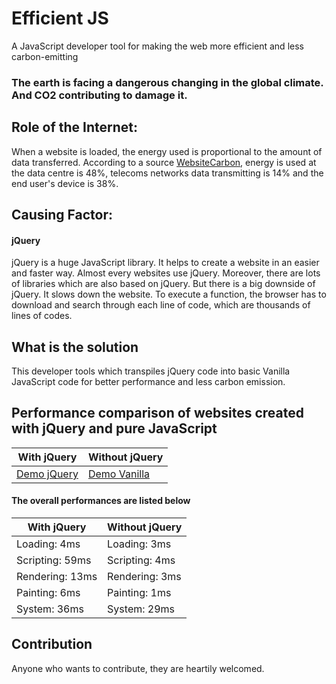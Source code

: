 # Efficient JS
A JavaScript developer tool for making the web more efficient and less carbon-emitting   

### The earth is facing a dangerous changing in the global climate. And CO2 contributing to damage it.

## Role of the Internet:

When a website is loaded, the energy used is proportional to the amount of data transferred. 
According to a source [WebsiteCarbon](https://www.websitecarbon.com), energy is used at the data centre is 48%, telecoms networks data transmitting is 14% and the end user's device is 38%. 

## Causing Factor:

#### jQuery

jQuery is a huge JavaScript library. It helps to create a website in an easier and faster way. Almost every websites use jQuery. Moreover, there are lots of libraries which are also based on jQuery. But there is a big downside of jQuery. It slows down the website. To execute a function, the browser has to download and search through each line of code, which are thousands of lines of codes.


## What is the solution

This developer tools which transpiles jQuery code into basic Vanilla JavaScript code for better performance and less carbon emission.

## Performance comparison of websites created with jQuery and pure JavaScript

With jQuery | Without jQuery
----------- | --------------
[Demo jQuery](https://github.com/rokibulislaam/efficientJS/blob/master/playground/demo-jquery/index.html) | [Demo Vanilla](https://github.com/rokibulislaam/efficientJS/blob/master/playground/demo-vanilla/index.html)

#### The overall performances are listed below

With jQuery | Without jQuery
----------- | --------------
Loading: 4ms | Loading: 3ms
Scripting: 59ms | Scripting: 4ms
Rendering: 13ms | Rendering: 3ms
Painting: 6ms | Painting: 1ms
System: 36ms | System: 29ms


## Contribution

Anyone who wants to contribute, they are heartily welcomed.
